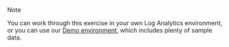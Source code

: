 > [!NOTE]
> You can work through this exercise in your own Log Analytics environment, or you can use our [Demo environment](https://portal.loganalytics.io/demo), which includes plenty of sample data.
